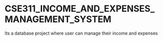 # CSE311_INCOME_AND_EXPENSES_MANAGEMENT_SYSTEM
Its a database project where user can manage their income and expenses
